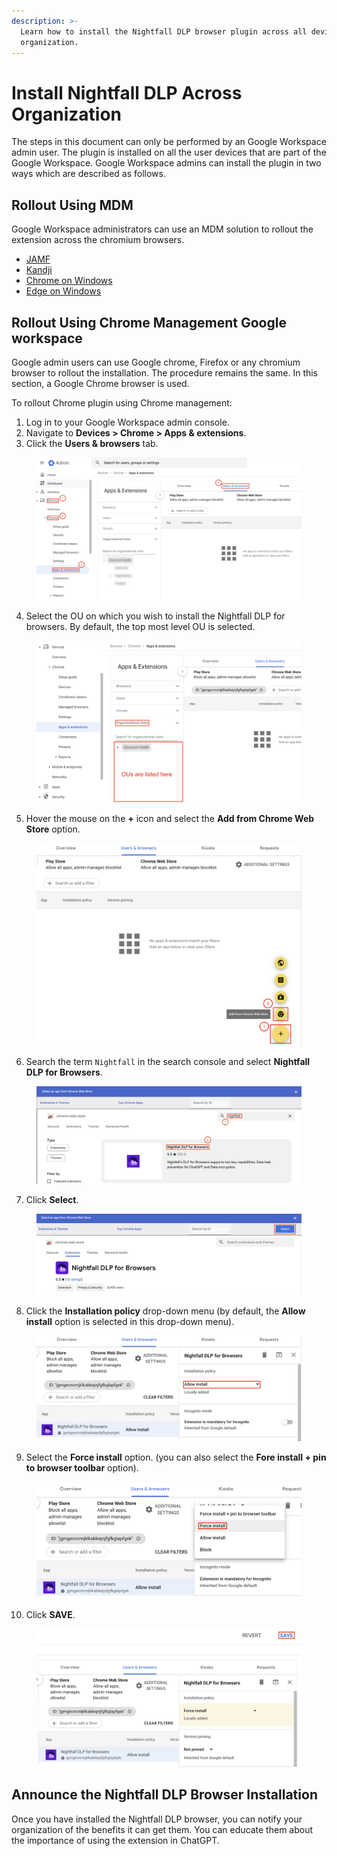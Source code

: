 ```yaml
---
description: >-
  Learn how to install the Nightfall DLP browser plugin across all devices of an
  organization.
---
```


# Install Nightfall DLP Across Organization

The steps in this document can only be performed by an Google Workspace admin user. The plugin is installed on all the user devices that are part of the Google Workspace. Google Workspace admins can install the plugin in two ways which are described as follows.

## Rollout Using MDM

Google Workspace administrators can use an MDM solution to rollout the extension across the chromium browsers.&#x20;

* [JAMF](https://learn.jamf.com/bundle/technical-paper-aws-verified-access/page/Downloading_and_Deploying_the_Manifest_File.html)
* [Kandji](https://support.kandji.io/support/solutions/articles/72000560463-google-chrome-management)
* [Chrome on Windows](https://support.google.com/chrome/a/answer/7532015?hl=en)
* [Edge on Windows](https://learn.microsoft.com/en-us/deployedge/microsoft-edge-manage-extensions-policies#force-install-an-extension)

## Rollout Using Chrome Management Google workspace

Google admin users can  use Google chrome, Firefox or any chromium browser to rollout the installation. The procedure remains the same. In this section, a Google Chrome browser is used.&#x20;

To rollout Chrome plugin using Chrome management:

1. Log in to your Google Workspace admin console.
2. Navigate to **Devices > Chrome > Apps & extensions**.
3. Click the **Users & browsers** tab.

<figure><img src="../../.gitbook/assets/image (97).png" alt=""><figcaption></figcaption></figure>

4. Select the OU on which you wish to install the Nightfall DLP for browsers. By default, the top most level OU is selected.&#x20;

<figure><img src="../../.gitbook/assets/image (98).png" alt=""><figcaption></figcaption></figure>

5. Hover the mouse on the **+** icon and select the **Add from Chrome Web Store** option.

<figure><img src="../../.gitbook/assets/image (99).png" alt=""><figcaption></figcaption></figure>

6. Search the term `Nightfall` in the search console and select **Nightfall DLP for Browsers**.&#x20;

<figure><img src="../../.gitbook/assets/image (100).png" alt=""><figcaption></figcaption></figure>

7. Click **Select**.&#x20;

<figure><img src="../../.gitbook/assets/image (101).png" alt=""><figcaption></figcaption></figure>

8. Click the **Installation policy** drop-down menu (by default, the **Allow install** option is selected in this drop-down menu).

<figure><img src="../../.gitbook/assets/image (102).png" alt=""><figcaption></figcaption></figure>

9. Select the **Force install** option. (you can also select the **Fore install + pin to browser toolbar** option).

<figure><img src="../../.gitbook/assets/image (103).png" alt=""><figcaption></figcaption></figure>

10. Click **SAVE**.

<figure><img src="../../.gitbook/assets/image (104).png" alt=""><figcaption></figcaption></figure>

## Announce the Nightfall DLP Browser Installation

Once you have installed the Nightfall DLP browser, you can notify your organization of the benefits it can get them. You can educate them about the importance of using the extension in ChatGPT.

